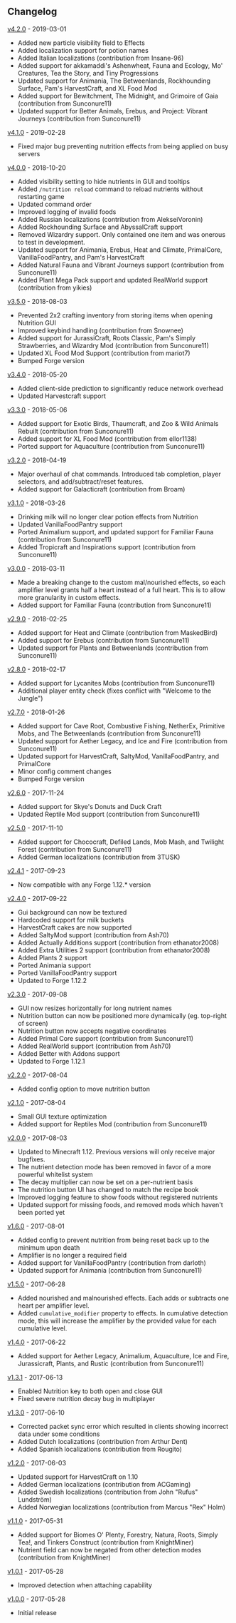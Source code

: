 ## Changelog

[v4.2.0](https://github.com/WesCook/Nutrition/releases/tag/v4.2.0) - 2019-03-01
* Added new particle visibility field to Effects
* Added localization support for potion names
* Added Italian localizations (contribution from Insane-96)
* Added support for akkamaddi's Ashenwheat, Fauna and Ecology, Mo' Creatures, Tea the Story, and Tiny Progressions
* Updated support for Animania, The Betweenlands, Rockhounding Surface, Pam's HarvestCraft, and XL Food Mod
* Added support for Bewitchment, The Midnight, and Grimoire of Gaia (contribution from Sunconure11)
* Updated support for Better Animals, Erebus, and Project: Vibrant Journeys (contribution from Sunconure11)

[v4.1.0](https://github.com/WesCook/Nutrition/releases/tag/v4.1.0) - 2019-02-28
* Fixed major bug preventing nutrition effects from being applied on busy servers

[v4.0.0](https://github.com/WesCook/Nutrition/releases/tag/v4.0.0) - 2018-10-20
* Added visibility setting to hide nutrients in GUI and tooltips
* Added `/nutrition reload` command to reload nutrients without restarting game
* Updated command order
* Improved logging of invalid foods
* Added Russian localizations (contribution from AlekseiVoronin)
* Added Rockhounding Surface and AbyssalCraft support
* Removed Wizardry support.  Only contained one item and was onerous to test in development.
* Updated support for Animania, Erebus, Heat and Climate, PrimalCore, VanillaFoodPantry, and Pam's HarvestCraft
* Added Natural Fauna and Vibrant Journeys support (contribution from Sunconure11)
* Added Plant Mega Pack support and updated RealWorld support (contribution from yikies)

[v3.5.0](https://github.com/WesCook/Nutrition/releases/tag/v3.5.0) - 2018-08-03
* Prevented 2x2 crafting inventory from storing items when opening Nutrition GUI
* Improved keybind handling (contribution from Snownee)
* Added support for JurassiCraft, Roots Classic, Pam's Simply Strawberries, and Wizardry Mod  (contribution from Sunconure11)
* Updated XL Food Mod Support (contribution from mariot7)
* Bumped Forge version

[v3.4.0](https://github.com/WesCook/Nutrition/releases/tag/v3.4.0) - 2018-05-20
* Added client-side prediction to significantly reduce network overhead
* Updated Harvestcraft support

[v3.3.0](https://github.com/WesCook/Nutrition/releases/tag/v3.3.0) - 2018-05-06
* Added support for Exotic Birds, Thaumcraft, and Zoo & Wild Animals Rebuilt (contribution from Sunconure11)
* Added support for XL Food Mod (contribution from ellor1138)
* Ported support for Aquaculture (contribution from Sunconure11)

[v3.2.0](https://github.com/WesCook/Nutrition/releases/tag/v3.2.0) - 2018-04-19
* Major overhaul of chat commands.  Introduced tab completion, player selectors, and add/subtract/reset features.
* Added support for Galacticraft (contribution from Broam)

[v3.1.0](https://github.com/WesCook/Nutrition/releases/tag/v3.1.0) - 2018-03-26
* Drinking milk will no longer clear potion effects from Nutrition
* Updated VanillaFoodPantry support
* Ported Animalium support, and updated support for Familiar Fauna (contribution from Sunconure11)
* Added Tropicraft and Inspirations support (contribution from Sunconure11)

[v3.0.0](https://github.com/WesCook/Nutrition/releases/tag/v3.0.0) - 2018-03-11
* Made a breaking change to the custom mal/nourished effects, so each amplifier level grants half a heart instead of a full heart.  This is to allow more granularity in custom effects.
* Added support for Familiar Fauna (contribution from Sunconure11)

[v2.9.0](https://github.com/WesCook/Nutrition/releases/tag/v2.9.0) - 2018-02-25
* Added support for Heat and Climate (contribution from MaskedBird)
* Added support for Erebus (contribution from Sunconure11)
* Updated support for Plants and Betweenlands (contribution from Sunconure11)

[v2.8.0](https://github.com/WesCook/Nutrition/releases/tag/v2.8.0) - 2018-02-17
* Added support for Lycanites Mobs (contribution from Sunconure11)
* Additional player entity check (fixes conflict with "Welcome to the Jungle")

[v2.7.0](https://github.com/WesCook/Nutrition/releases/tag/v2.7.0) - 2018-01-26
* Added support for Cave Root, Combustive Fishing, NetherEx, Primitive Mobs, and The Betweenlands (contribution from Sunconure11)
* Updated support for Aether Legacy, and Ice and Fire (contribution from Sunconure11)
* Updated support for HarvestCraft, SaltyMod, VanillaFoodPantry, and PrimalCore
* Minor config comment changes
* Bumped Forge version

[v2.6.0](https://github.com/WesCook/Nutrition/releases/tag/v2.6.0) - 2017-11-24
* Added support for Skye's Donuts and Duck Craft
* Updated Reptile Mod support (contribution from Sunconure11)

[v2.5.0](https://github.com/WesCook/Nutrition/releases/tag/v2.5.0) - 2017-11-10
* Added support for Chococraft, Defiled Lands, Mob Mash, and Twilight Forest (contribution from Sunconure11)
* Added German localizations (contribution from 3TUSK)

[v2.4.1](https://github.com/WesCook/Nutrition/releases/tag/v2.4.1) - 2017-09-23
* Now compatible with any Forge 1.12.* version

[v2.4.0](https://github.com/WesCook/Nutrition/releases/tag/v2.4.0) - 2017-09-22
* Gui background can now be textured
* Hardcoded support for milk buckets
* HarvestCraft cakes are now supported
* Added SaltyMod support (contribution from Ash70)
* Added Actually Additions support (contribution from ethanator2008)
* Added Extra Utilities 2 support (contribution from ethanator2008)
* Added Plants 2 support
* Ported Animania support
* Ported VanillaFoodPantry support
* Updated to Forge 1.12.2

[v2.3.0](https://github.com/WesCook/Nutrition/releases/tag/v2.3.0) - 2017-09-08
* GUI now resizes horizontally for long nutrient names
* Nutrition button can now be positioned more dynamically (eg. top-right of screen)
* Nutrition button now accepts negative coordinates
* Added Primal Core support (contribution from Sunconure11)
* Added RealWorld support (contribution from Ash70)
* Added Better with Addons support
* Updated to Forge 1.12.1

[v2.2.0](https://github.com/WesCook/Nutrition/releases/tag/v2.2.0) - 2017-08-04
* Added config option to move nutrition button

[v2.1.0](https://github.com/WesCook/Nutrition/releases/tag/v2.1.0) - 2017-08-04
* Small GUI texture optimization
* Added support for Reptiles Mod (contribution from Sunconure11)

[v2.0.0](https://github.com/WesCook/Nutrition/releases/tag/v2.0.0) - 2017-08-03
* Updated to Minecraft 1.12.  Previous versions will only receive major bugfixes.
* The nutrient detection mode has been removed in favor of a more powerful whitelist system
* The decay multiplier can now be set on a per-nutrient basis
* The nutrition button UI has changed to match the recipe book
* Improved logging feature to show foods without registered nutrients
* Updated support for missing foods, and removed mods which haven't been ported yet

[v1.6.0](https://github.com/WesCook/Nutrition/releases/tag/v1.6.0) - 2017-08-01
* Added config to prevent nutrition from being reset back up to the minimum upon death
* Amplifier is no longer a required field
* Added support for VanillaFoodPantry (contribution from darloth)
* Updated support for Animania (contribution from Sunconure11)

[v1.5.0](https://github.com/WesCook/Nutrition/releases/tag/v1.5.0) - 2017-06-28
* Added nourished and malnourished effects.  Each adds or subtracts one heart per amplifier level.
* Added `cumulative_modifier` property to effects.  In cumulative detection mode, this will increase the amplifier by the provided value for each cumulative level.  

[v1.4.0](https://github.com/WesCook/Nutrition/releases/tag/v1.4.0) - 2017-06-22
* Added support for Aether Legacy, Animalium, Aquaculture, Ice and Fire, Jurassicraft, Plants, and Rustic (contribution from Sunconure11)

[v1.3.1](https://github.com/WesCook/Nutrition/releases/tag/v1.3.1) - 2017-06-13
* Enabled Nutrition key to both open and close GUI
* Fixed severe nutrition decay bug in multiplayer

[v1.3.0](https://github.com/WesCook/Nutrition/releases/tag/v1.3.0) - 2017-06-10
* Corrected packet sync error which resulted in clients showing incorrect data under some conditions 
* Added Dutch localizations (contribution from Arthur Dent)
* Added Spanish localizations (contribution from Rougito)

[v1.2.0](https://github.com/WesCook/Nutrition/releases/tag/v1.2.0) - 2017-06-03
* Updated support for HarvestCraft on 1.10
* Added German localizations (contribution from ACGaming)
* Added Swedish localizations (contribution from John "Rufus" Lundström)
* Added Norwegian localizations (contribution from Marcus "Rex" Holm)

[v1.1.0](https://github.com/WesCook/Nutrition/releases/tag/v1.1.0) - 2017-05-31
* Added support for Biomes O' Plenty, Forestry, Natura, Roots, Simply Tea!, and Tinkers Construct (contribution from KnightMiner)
* Nutrient field can now be negated from other detection modes (contribution from KnightMiner)

[v1.0.1](https://github.com/WesCook/Nutrition/releases/tag/v1.0.1) - 2017-05-28
* Improved detection when attaching capability

[v1.0.0](https://github.com/WesCook/Nutrition/releases/tag/v1.0.0) - 2017-05-28
* Initial release
